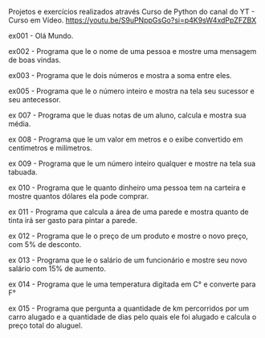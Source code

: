 Projetos e exercícios realizados através Curso de Python do canal do YT - Curso em Vídeo.
https://youtu.be/S9uPNppGsGo?si=p4K9sW4xdPpZFZBX

ex001 - Olá Mundo.

ex002 - Programa que le o nome de uma pessoa e mostre uma mensagem de boas vindas.

ex003 - Programa que le dois números e mostra a soma entre eles.

ex005 - Programa que le o número inteiro e mostra na tela seu sucessor e seu antecessor.

ex 007 - Programa que le duas notas de um aluno, calcula e mostra sua média.

ex 008 - Programa que le um valor em metros e o exibe convertido em centimetros e milímetros.

ex 009 - Programa que le um número inteiro qualquer e mostre na tela sua tabuada.

ex 010 - Programa que le quanto dinheiro uma pessoa tem na carteira e mostre quantos dólares ela pode comprar. 

ex 011 - Programa que calcula a área de uma parede e mostra quanto de tinta irá ser gasto para pintar a parede.

ex 012 - Programa que le o preço de um produto e mostre o novo preço, com 5% de desconto.

ex 013 - Programa que le o salário de um funcionário e mostre seu novo salário com 15% de aumento.

ex 014 - Programa que le uma temperatura digitada em C° e converte para F°

ex 015 - Programa que pergunta a quantidade de km percorridos por um carro alugado e a quantidade de dias pelo quais ele foi alugado e calcula o preço total do aluguel.




